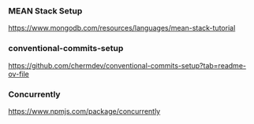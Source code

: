 ### MEAN Stack Setup
https://www.mongodb.com/resources/languages/mean-stack-tutorial


### conventional-commits-setup
https://github.com/chermdev/conventional-commits-setup?tab=readme-ov-file


### Concurrently
https://www.npmjs.com/package/concurrently
